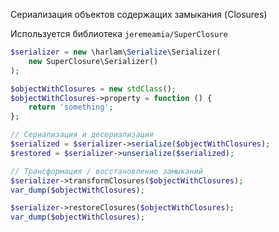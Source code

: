 Сериализация объектов содержащих замыкания (Closures)

Используется библиотека `jeremeamia/SuperClosure`

```php
$serializer = new \harlam\Serialize\Serializer(
    new SuperClosure\Serializer()
);

$objectWithClosures = new stdClass();
$objectWithClosures->property = function () {
    return 'something';
};

// Сериализация и десериализация
$serialized = $serializer->serialize($objectWithClosures);
$restored = $serializer->unserialize($serialized);

// Трансформация / восстановление замыканий
$serializer->transformClosures($objectWithClosures);
var_dump($objectWithClosures);

$serializer->restoreClosures($objectWithClosures);
var_dump($objectWithClosures);
```